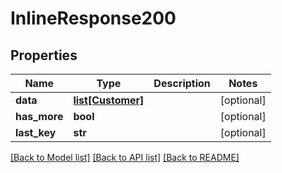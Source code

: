 # InlineResponse200

## Properties
Name | Type | Description | Notes
------------ | ------------- | ------------- | -------------
**data** | [**list[Customer]**](Customer.md) |  | [optional] 
**has_more** | **bool** |  | [optional] 
**last_key** | **str** |  | [optional] 

[[Back to Model list]](../README.md#documentation-for-models) [[Back to API list]](../README.md#documentation-for-api-endpoints) [[Back to README]](../README.md)

